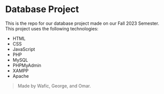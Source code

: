 # Database Project

This is the repo for our database project made on our Fall 2023 Semester.
This project uses the following technologies:
- HTML
- CSS
- JavaScript
- PHP
- MySQL
- PHPMyAdmin
- XAMPP
- Apache

> Made by Wafic, George, and Omar.
